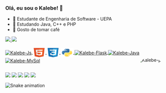 ### Olá, eu sou o Kalebe! 👋

- 🔭 Estudante de Engenharia de Software - UEPA
- 🌱 Estudando Java, C++ e PHP
- 🤔 Gosto de tomar café

<div>
  <a href="https://github.com/Kalebe091">
  <img height="180em" src="https://github-readme-stats.vercel.app/api?username=kalebe091&show_icons=true&theme=dark&include_all_commits=true&count_private=true"/>
  <img height="180em" src="https://github-readme-stats.vercel.app/api/top-langs/?username=kalebe091&layout=compact&langs_count=7&theme=dark"/>
</div>
  
  <div style="display: inline_block"><br>
          
  <img align="center" alt="Kalebe-Js" height="30" width="40" src="https://raw.githubusercontent.com/devicons/devicon/master/icons/javascript/javascript-plain.svg](https://cdn.jsdelivr.net/gh/devicons/devicon@v2.15.1/devicon.min.css)">
  <img align="center" alt="Kalebe-HTML" height="30" width="40" src="https://raw.githubusercontent.com/devicons/devicon/master/icons/html5/html5-original.svg">
  <img align="center" alt="Kalebe-CSS" height="30" width="40" src="https://raw.githubusercontent.com/devicons/devicon/master/icons/css3/css3-original.svg">
  <img align="center" alt="Kalebe-Python" height="30" width="40" src="https://raw.githubusercontent.com/devicons/devicon/master/icons/python/python-original.svg">
  <img align="center" alt="Kalebe-Flask" height="30" width="40" src="https://cdn.jsdelivr.net/gh/devicons/devicon/icons/flask/flask-original.svg">
  <img align="center" alt="Kalebe-Java" height="30" width="40" src="https://cdn.jsdelivr.net/gh/devicons/devicon/icons/java/java-original.svg">
  <img align="center" alt="Kalebe-MySql" height="30" width="40" src="https://cdn.jsdelivr.net/gh/devicons/devicon/icons/mysql/mysql-original.svg">
    
  <img align="right" alt="Kalebe-pic" height="150" style="border-radius:50px;" src="https://pbs.twimg.com/profile_images/1725711593126633472/WdWOgsgR_400x400.jpg">
</div>
  
##
  
  <div> 
  <a href="https://www.youtube.com/channel/UCmSTrQ99cnc-WXY1uXf5Twg" target="_blank"><img src="https://img.shields.io/badge/YouTube-FF0000?style=for-the-badge&logo=youtube&logoColor=white" target="_blank"></a>
  <a href="https://www.instagram.com/kalebeess" target="_blank"><img src="https://img.shields.io/badge/-Instagram-%23E4405F?style=for-the-badge&logo=instagram&logoColor=white" target="_blank"></a>
 	<a href="https://www.twitch.tv/menino_cafe" target="_blank"><img src="https://img.shields.io/badge/Twitch-9146FF?style=for-the-badge&logo=twitch&logoColor=white" target="_blank"></a>
 <a href="https://discord.gg/418466629513510923" target="_blank"><img src="https://img.shields.io/badge/Discord-7289DA?style=for-the-badge&logo=discord&logoColor=white" target="_blank"></a> 
  <a href="https://www.linkedin.com/in/kalebe-vasconcelos-82ba0622a/" target="_blank"><img src="https://img.shields.io/badge/-LinkedIn-%230077B5?style=for-the-badge&logo=linkedin&logoColor=white" target="_blank"></a>
 
   ![Snake animation](https://github.com/kalebe091/kalebe091/blob/output/github-contribution-grid-snake.svg)
 
</div>
